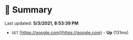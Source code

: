 # 📖 Summary
Last updated: **5/3/2021, 8:53:39 PM**

- `GET` [https://google.com](https://google.com) - **Up** (131ms)
